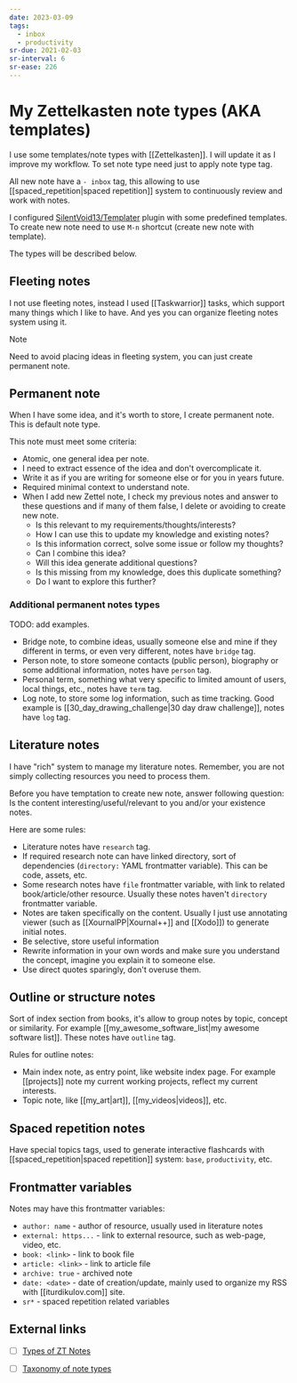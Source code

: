 ```yaml
---
date: 2023-03-09
tags:
  - inbox
  - productivity
sr-due: 2021-02-03
sr-interval: 6
sr-ease: 226
---
```


# My Zettelkasten note types (AKA templates)

I use some templates/note types with [[Zettelkasten]]. I will update it as I
improve my workflow. To set note type need just to apply note type tag.

All new note have a `- inbox` tag, this allowing to use
[[spaced_repetition|spaced repetition]] system to continuously review and work
with notes.

I configured [SilentVoid13/Templater](https://github.com/SilentVoid13/Templater)
plugin with some predefined templates. To create new note need to use `M-n`
shortcut (create new note with template).

The types will be described below.

## Fleeting notes

I not use fleeting notes, instead I used [[Taskwarrior]] tasks, which
support many things which I like to have. And yes you can organize fleeting
notes system using it.

> [!NOTE]
> Need to avoid placing ideas in fleeting system, you can just create permanent
note.

## Permanent note

When I have some idea, and it's worth to store, I create permanent note. This is
default note type.

This note must meet some criteria:

- Atomic, one general idea per note.
- I need to extract essence of the idea and don't overcomplicate it.
- Write it as if you are writing for someone else or for you in years future.
- Required minimal context to understand note.
- When I add new Zettel note, I check my previous notes and answer to these
questions and if many of them false, I delete or avoiding to create new note.
  - Is this relevant to my requirements/thoughts/interests?
  - How I can use this to update my knowledge and existing notes?
  - Is this information correct, solve some issue or follow my thoughts?
  - Can I combine this idea?
  - Will this idea generate additional questions?
  - Is this missing from my knowledge, does this duplicate something?
  - Do I want to explore this further?

### Additional permanent notes types

TODO: add examples.

- Bridge note, to combine ideas, usually someone else and mine if they different
  in terms, or even very different, notes have `bridge` tag.
- Person note, to store someone contacts (public person), biography or some
additional information, notes have `person` tag.
- Personal term, something what very specific to limited amount of users, local
  things, etc., notes have `term` tag.
- Log note, to store some log information, such as time tracking. Good example
is [[30_day_drawing_challenge|30 day draw challenge]], notes have `log` tag.

## Literature notes

I have "rich" system to manage my literature notes.
Remember, you are not simply collecting resources you need to process them.

Before you have temptation to create new note, answer following question: Is the
content interesting/useful/relevant to you and/or your existence notes.

Here are some rules:

- Literature notes have `research` tag.
- If required research note can have linked directory, sort of dependencies
(`directory:` YAML frontmatter variable). This can be code, assets, etc.
- Some research notes have `file` frontmatter variable, with link
to related book/article/other resource. Usually these notes haven't `directory`
frontmatter variable.
- Notes are taken specifically on the content. Usually I just use annotating
viewer (such as [[XournalPP|Xournal++]] and [[Xodo]]) to generate initial notes.
- Be selective, store useful information
- Rewrite information in your own words and make sure you understand the
concept, imagine you explain it to someone else.
- Use direct quotes sparingly, don't overuse them.

## Outline or structure notes

Sort of index section from books, it's allow to group notes by topic, concept or
similarity. For example [[my_awesome_software_list|my awesome software list]].
These notes have `outline` tag.

Rules for outline notes:

- Main index note, as entry point, like website index page. For example
[[projects]] note my current working projects, reflect my current interests.
- Topic note, like [[my_art|art]], [[my_videos|videos]], etc.

## Spaced repetition notes

Have special topics tags, used to generate interactive flashcards with
[[spaced_repetition|spaced repetition]] system: `base`, `productivity`, etc.

## Frontmatter variables

Notes may have this frontmatter variables:

- `author: name` - author of resource, usually used in literature notes
- `external: https...` - link to external resource, such as web-page, video, etc.
- `book: <link>` - link to book file
- `article: <link>` - link to article file
- `archive: true` - archived note
- `date: <date>` - date of creation/update, mainly used to organize my RSS with
  [[iturdikulov.com]] site.
- `sr*` - spaced repetition related variables

## External links

- [ ] [Types of ZT Notes](https://zk.zettel.page/types-of-notes)
- [ ] [Taxonomy of note types](https://notes.andymatuschak.org/Taxonomy_of_note_types)

